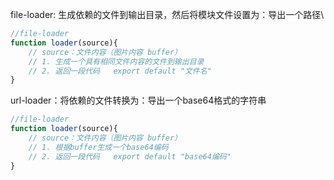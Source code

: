 file-loader: 生成依赖的文件到输出目录，然后将模块文件设置为：导出一个路径\

```js
//file-loader
function loader(source){
	// source：文件内容（图片内容 buffer）
	// 1. 生成一个具有相同文件内容的文件到输出目录
	// 2. 返回一段代码   export default "文件名"
}
```

url-loader：将依赖的文件转换为：导出一个base64格式的字符串


```js
//file-loader
function loader(source){
	// source：文件内容（图片内容 buffer）
	// 1. 根据buffer生成一个base64编码
	// 2. 返回一段代码   export default "base64编码"
}
```
